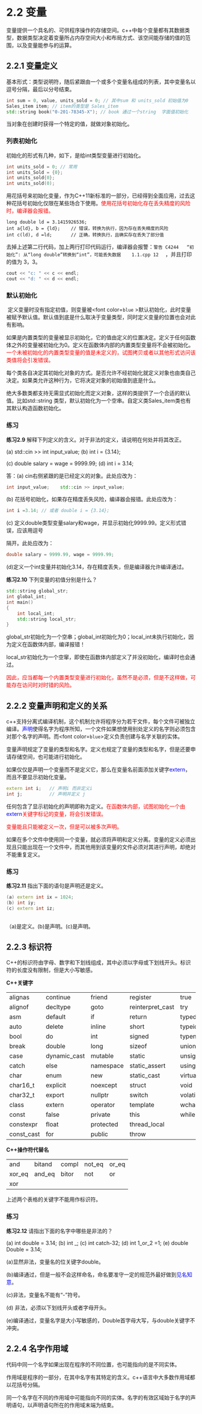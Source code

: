 # 2.2 变量

​	变量提供一个具名的、可供程序操作的存储空间。c++中每个变量都有其数据类型，数据类型决定着变量所占内存空间大小和布局方式、该空间能存储的值的范围，以及变量能参与的运算。

## 2.2.1 变量定义

基本形式：类型说明符，随后紧跟由一个或多个变量名组成的列表，其中变量名以逗号分隔，最后以分号结束。

```c++
int sum = 0, value, units_sold = 0; // 其中sum 和 units_sold 初始值为0
Sales_item item; // item的类型是 Sales_item
std::string book("0-201-78345-X"); // book 通过一个string  字面值初始化
```

当对象在创建时获得一个特定的值，就做对象初始化。

### 列表初始化

初始化的形式有几种，如下，是给int类型变量进行初始化。

```c++
int units_sold = 0; // 常用
int units_Sold = {0};
int units_sold{0};
int units_sold(0);
```

用花括号来初始化变量，作为C++11新标准的一部分，已经得到全面应用，过去这种花括号初始化仅限在某些场合下使用。<font color = 'red'>使用花括号初始化存在丢失精度的风险时，编译器会报错。</font>

```
long double ld = 3.1415926536;
int a{ld}, b = {ld};  	// 错误，转换为执行，因为存在丢失精度的风险
int c(ld), d =ld; 		// 正确，转换执行，且确实存在丢失了部分值
```

去掉上述第二行代码，加上两行打印代码运行，编译器会报警：`警告	C4244	“初始化”: 从“long double”转换到“int”，可能丢失数据	1.1.cpp	12	` ，并且打印的值为 3，3。

```c++
cout << "c: " << c << endl;
cout << "d: " << d << endl;
```

### 默认初始化

​	定义变量时没有指定初值，则变量被<font color=`blue` >默认初始化</font>，此时变量被赋予默认值。默认值到底是什么取决于变量类型，同时定义变量的位置也会对此有影响。

​	如果是内置类型的变量被显示初始化，它的值由定义的位置决定。定义于任何函数体之外的变量被初始化为0。定义在函数体内部的内置类型变量将不会被初始化。<font color = 'red'>一个未被初始化的内置类型变量的值是未定义的，试图拷贝或者以其他形式访问该类值将会引发错误。</font>

​	每个类各自决定其初始化对象的方式。是否允许不经初始化就定义对象也由类自己决定。如果类允许这种行为，它将决定对象的初始值到底是什么。

​	绝大多数类都支持无需显式初始化而定义对象，这样的类提供了一个合适的默认值。比如std::string 类型，默认初始化为一个空串。自定义类Sales_item类也有其默认构造函数初始化。

### 练习

**练习2.9** 解释下列定义的含义。对于非法的定义，请说明在何处并将其改正。

(a) std::cin >> int input_value;	(b) int i = {3.14};

(c) double salary = wage = 9999.99; 	(d) int i = 3.14;

答：(a) cin右侧紧跟的是已经定义的对象。此处应改为：

```c++
int input_value;	std::cin >> input_value;
```

(b) 花括号初始化，如果存在精度丢失风险，编译器会报错。此处应改为：

```c++
int i =3.14; // 或者 double i = {3.14};
```

(c) 定义double类型变量salary和wage，并显示初始化9999.99。定义形式错误，应该用逗号

隔开。此处应改为：

```c++
double salary = 9999.99, wage = 9999.99;
```

(d)定义一个int变量并初始化3.14，存在精度丢失，但是编译器允许编译通过。

**练习2.10** 下列变量的初值分别是什么？

```c++
std::string global_str;
int global_int;
int main()
{
 	int local_int;
    std::string local_str;
}
```

global_str初始化为一个空串；global_int初始化为0；local_int未执行初始化，因为定义在函数体内部，编译报错！

local_str初始化为一个空窜，即使在函数体内部定义了并没初始化，编译时也会通过。

<font color='red'>因此，应当都每一个内置类型变量进行初始化，虽然不是必须，但是不这样做，可能存在访问时对时错的风险。</font>

## 2.2.2 变量声明和定义的关系

​	c++支持分离式编译机制，这个机制允许将程序分为若干文件，每个文件可被独立编译。<font color='blue'>声明</font>使得名字为程序所知，一个文件如果想使用别处定义的名字则必须包含对那个名字的声明。而<font color=`blue`>定义</font>负责创建与名字关联的实体。

​	变量声明规定了变量的类型和名字。定义也规定了变量的类型和名字，但是还要申请存储空间，也可能进行初始化。

​	如果仅仅是声明一个变量而不是定义它，那么在变量名前面添加关键字<font color='blue'>extern</font>，而且不要显示初始化变量。

```c++
extern int i;	// 声明i 而非定义i
int j;			// 声明并定义 j
```

​	任何包含了显示初始化的声明即称为定义。<font color='red'>在函数体内部，试图初始化一个由<font color='blue' >extern</font>关键字标记的变量，将会引发错误。</font>

<font color='red'>变量能且只能被定义一次，但是可以被多次声明。</font>

​	如果在多个文件中使用同一个变量，就必须将声明和定义分离。变量的定义必须出现且只能出现在一个文件中，而其他用到该变量的文件必须对其进行声明，却绝对不能重复定义。

### 练习

**练习2.11** 指出下面的语句是声明还是定义。

```c++
(a) extern int ix = 1024;
(b) int iy;
(c) extern int iz;
    
```

（a)是定义。(b)是声明。(c)是声明。

## 2.2.3 标识符

C++的标识符由字母、数字和下划线组成，其中必须以字母或下划线开头。标识符的长度没有限制，但是大小写敏感。

**C++关键字**

|            |              |           |                  |          |
| ---------- | ------------ | --------- | ---------------- | -------- |
| alignas    | continue     | friend    | register         | true     |
| alignof    | decltype     | goto      | reinterpret_cast | try      |
| asm        | default      | if        | return           | typedef  |
| auto       | delete       | inline    | short            | typeid   |
| bool       | do           | int       | signed           | typename |
| break      | double       | long      | sizeof           | union    |
| case       | dynamic_cast | mutable   | static           | unsigned |
| catch      | else         | namespace | static_assert    | using    |
| char       | enum         | new       | static_cast      | virtual  |
| char16_t   | explicit     | noexcept  | struct           | void     |
| char32_t   | export       | nullptr   | switch           | volatile |
| class      | extern       | operator  | template         | wchar_t  |
| const      | false        | private   | this             | while    |
| constexpr  | float        | protected | thread_local     |          |
| const_cast | for          | public    | throw            |          |

**C++操作符代替名**

|        |        |       |        |       |
| ------ | ------ | ----- | ------ | ----- |
| and    | bitand | compl | not_eq | or_eq |
| xor_eq | and_eq | bitor | not    | or    |
| xor    |        |       |        |       |

上述两个表格的关键字不能用作标识符。

### 练习

**练习2.12** 请指出下面的名字中哪些是非法的？

(a) int double = 3.14;	(b) int _;	(c) int catch-32;	(d) int 1_or_2 =1;	(e) double Double = 3.14;

(a)显然非法，变量名的位关键字double。

(b)编译通过，但是一般不会这样命名，命名要准守一定的规范外最好做到<font color='blue'>见名知意</font>。

(c)非法，变量名不能有“-”符号。

(d) 非法，必须以下划线开头或者字母开头。

(e)编译通过，变量名字是大小写敏感的，Double首字母大写，与double关键字不冲突。

## 2.2.4 名字作用域

代码中同一个名字如果出现在程序的不同位置，也可能指向的是不同实体。

作用域是程序的一部分，在其中名字有其特定的含义。c++语言中大多数作用域都以花括号分隔。

同一个名字在不同的作用域中可能指向不同的实体。名字的有效区域始于名字的声明语句，以声明语句所在的作用域末端为结束。

